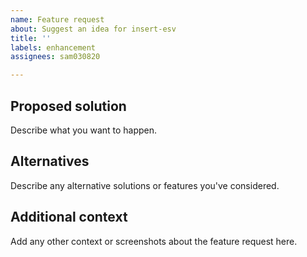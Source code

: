 ```yaml
---
name: Feature request
about: Suggest an idea for insert-esv
title: ''
labels: enhancement
assignees: sam030820

---
```


## Proposed solution
Describe what you want to happen.

## Alternatives
Describe any alternative solutions or features you've considered.

## Additional context
Add any other context or screenshots about the feature request here.
